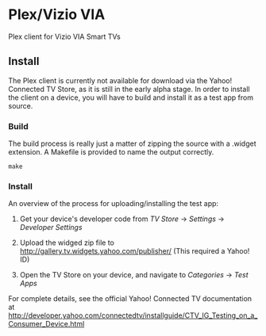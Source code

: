 # Plex/Vizio VIA

Plex client for Vizio VIA Smart TVs

## Install

The Plex client is currently not available for download via the Yahoo! Connected
TV Store, as it is still in the early alpha stage. In order to install the
client on a device, you will have to build and install it as a test app from
source.

### Build

The build process is really just a matter of zipping the source with a .widget
extension. A Makefile is provided to name the output correctly.

`make`

### Install

An overview of the process for uploading/installing the test app:

1. Get your device's developer code from
    *TV Store* -> *Settings* -> *Developer Settings*

2. Upload the widged zip file to http://gallery.tv.widgets.yahoo.com/publisher/
    (This required a Yahoo! ID)

3. Open the TV Store on your device, and navigate to *Categories* -> *Test Apps*

For complete details, see the official Yahoo! Connected TV documentation at
http://developer.yahoo.com/connectedtv/installguide/CTV_IG_Testing_on_a_Consumer_Device.html
